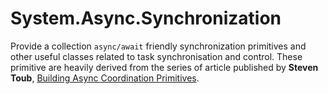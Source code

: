 # System.Async.Synchronization
Provide a collection ```async/await``` friendly synchronization primitives and other useful classes related to task synchronisation and control. These primitive are heavily derived from the series of article published by **Steven Toub**, [Building Async Coordination Primitives](https://blogs.msdn.microsoft.com/pfxteam/2012/02/11/building-async-coordination-primitives-part-1-asyncmanualresetevent/).
